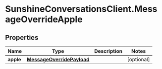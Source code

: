 # SunshineConversationsClient.MessageOverrideApple

## Properties

Name | Type | Description | Notes
------------ | ------------- | ------------- | -------------
**apple** | [**MessageOverridePayload**](MessageOverridePayload.md) |  | [optional] 


